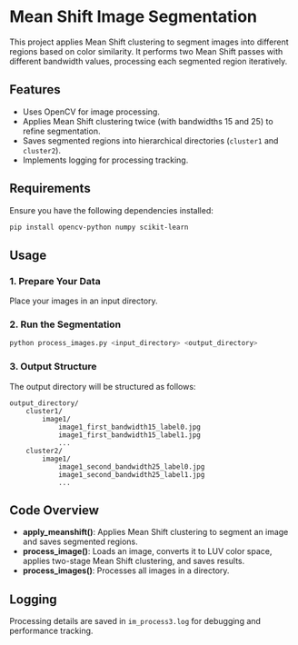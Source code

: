 # Mean Shift Image Segmentation

This project applies Mean Shift clustering to segment images into different regions based on color similarity. It performs two Mean Shift passes with different bandwidth values, processing each segmented region iteratively.

## Features

- Uses OpenCV for image processing.
- Applies Mean Shift clustering twice (with bandwidths 15 and 25) to refine segmentation.
- Saves segmented regions into hierarchical directories (`cluster1` and `cluster2`).
- Implements logging for processing tracking.

## Requirements

Ensure you have the following dependencies installed:

```sh
pip install opencv-python numpy scikit-learn
```

## Usage

### 1. Prepare Your Data

Place your images in an input directory.

### 2. Run the Segmentation

```sh
python process_images.py <input_directory> <output_directory>
```

### 3. Output Structure

The output directory will be structured as follows:

```
output_directory/
    cluster1/
        image1/
            image1_first_bandwidth15_label0.jpg
            image1_first_bandwidth15_label1.jpg
            ...
    cluster2/
        image1/
            image1_second_bandwidth25_label0.jpg
            image1_second_bandwidth25_label1.jpg
            ...
```

## Code Overview

- **apply\_meanshift()**: Applies Mean Shift clustering to segment an image and saves segmented regions.
- **process\_image()**: Loads an image, converts it to LUV color space, applies two-stage Mean Shift clustering, and saves results.
- **process\_images()**: Processes all images in a directory.

## Logging

Processing details are saved in `im_process3.log` for debugging and performance tracking.



